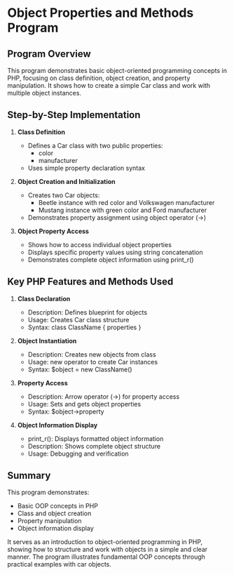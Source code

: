 # Object Properties and Methods Program

## Program Overview
This program demonstrates basic object-oriented programming concepts in PHP, focusing on class definition, object creation, and property manipulation. It shows how to create a simple Car class and work with multiple object instances.

## Step-by-Step Implementation

1. **Class Definition**
   - Defines a Car class with two public properties:
     - color
     - manufacturer
   - Uses simple property declaration syntax

2. **Object Creation and Initialization**
   - Creates two Car objects:
     - Beetle instance with red color and Volkswagen manufacturer
     - Mustang instance with green color and Ford manufacturer
   - Demonstrates property assignment using object operator (->)

3. **Object Property Access**
   - Shows how to access individual object properties
   - Displays specific property values using string concatenation
   - Demonstrates complete object information using print_r()

## Key PHP Features and Methods Used

1. **Class Declaration**
   - Description: Defines blueprint for objects
   - Usage: Creates Car class structure
   - Syntax: class ClassName { properties }

2. **Object Instantiation**
   - Description: Creates new objects from class
   - Usage: new operator to create Car instances
   - Syntax: $object = new ClassName()

3. **Property Access**
   - Description: Arrow operator (->) for property access
   - Usage: Sets and gets object properties
   - Syntax: $object->property

4. **Object Information Display**
   - print_r(): Displays formatted object information
   - Description: Shows complete object structure
   - Usage: Debugging and verification

## Summary
This program demonstrates:
- Basic OOP concepts in PHP
- Class and object creation
- Property manipulation
- Object information display

It serves as an introduction to object-oriented programming in PHP, showing how to structure and work with objects in a simple and clear manner. The program illustrates fundamental OOP concepts through practical examples with car objects.